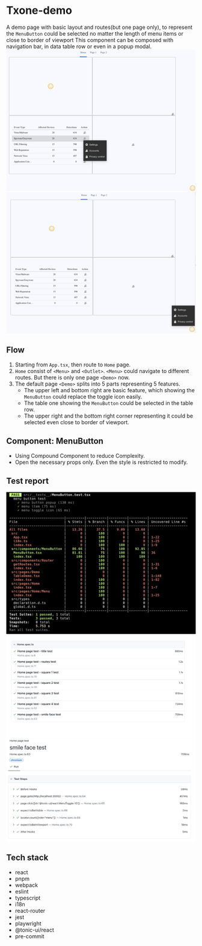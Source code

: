 # Txone-demo
A demo page with basic layout and routes(but one page only), to represent the `MenuButton` could be selected no matter the length of menu items or close to border of viewport
This component can be composed with navigation bar, in data table row or even in a popup
modal.
![Alt text](image-1.png)
![Alt text](image-2.png)

## Flow
1. Starting from `App.tsx`, then route to `Home` page.
2. `Home` consist of `<Menu>` and `<Outlet>`. `<Menu>` could navigate to different routes. But there is only one page `<Demo>` now.
3. The default page `<Demo>` splits into 5 parts representing 5 features.
    - The upper left and bottom right are basic feature, which showing the `MenuButton` could replace the toggle icon easily.
    - The table one showing the `MenuButton` could be selected in the table row.
    - The upper right and the bottom right corner representing it could be selected even close to border of viewport.

## Component: MenuButton
- Using Compound Component to reduce Complexity.
- Open the necessary props only. Even the style is restricted to modify.

## Test report
![Alt text](image-3.png)
![Alt text](image-4.png)
![Alt text](image-5.png)
## Tech stack
- react
- pnpm
- webpack
- eslint
- typescript
- i18n
- react-router
- jest
- playwright
- @tonic-ui/react
- pre-commit
